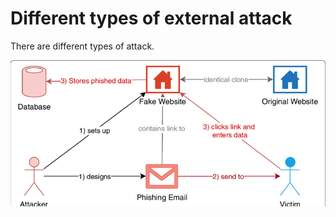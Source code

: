 # Different types of external attack

There are different types of attack.

![phishing](../Area-B/phishing.png)


